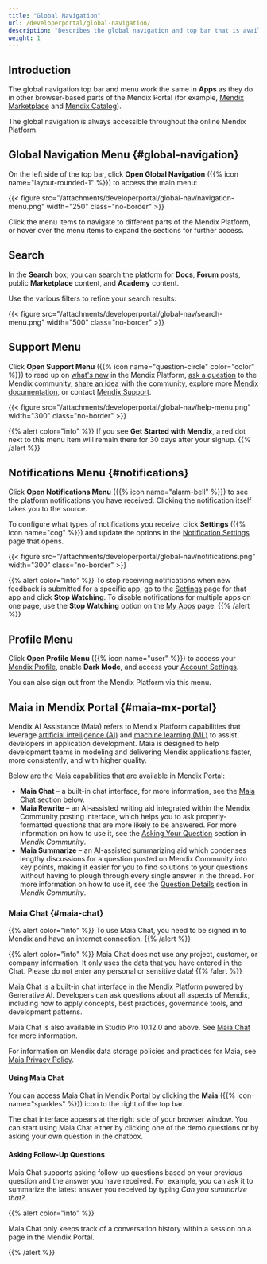 ```yaml
---
title: "Global Navigation"
url: /developerportal/global-navigation/
description: "Describes the global navigation and top bar that is available throughout the online Mendix Platform."
weight: 1
---
```


## Introduction

The global navigation top bar and menu work the same in **Apps** as they do in other browser-based parts of the Mendix Portal (for example, [Mendix Marketplace](/appstore/) and [Mendix Catalog](/catalog/)). 

The global navigation is always accessible throughout the online Mendix Platform.

## Global Navigation Menu {#global-navigation}

On the left side of the top bar, click **Open Global Navigation** ({{% icon name="layout-rounded-1" %}}) to access the main menu:

{{< figure src="/attachments/developerportal/global-nav/navigation-menu.png" width="250" class="no-border" >}}

Click the menu items to navigate to different parts of the Mendix Platform, or hover over the menu items to expand the sections for further access.

## Search

In the **Search** box, you can search the platform for **Docs**, **Forum** posts, public **Marketplace** content, and **Academy** content.

Use the various filters to refine your search results:

{{< figure src="/attachments/developerportal/global-nav/search-menu.png" width="500" class="no-border" >}}

## Support Menu

Click **Open Support Menu** ({{% icon name="question-circle" color="color" %}}) to read up on [what's new](https://www.mendix.com/releases/) in the Mendix Platform, [ask a question](/community-tools/mendix-community/#questions-tab) to the Mendix community, [share an idea](/community-tools/mendix-community/#ideas-tab) with the community, explore more [Mendix documentation](/), or contact [Mendix Support](/support/).

{{< figure src="/attachments/developerportal/global-nav/help-menu.png" width="300" class="no-border" >}}

{{% alert color="info" %}}
If you see **Get Started with Mendix**, a red dot next to this menu item will remain there for 30 days after your signup.
{{% /alert %}}

## Notifications Menu {#notifications}

Click **Open Notifications Menu** ({{% icon name="alarm-bell" %}}) to see the platform notifications you have received. Clicking the notification itself takes you to the source.

To configure what types of notifications you receive, click **Settings** ({{% icon name="cog" %}}) and update the options in the [Notification Settings](/community-tools/mendix-profile/user-settings/#notifications) page that opens. 

{{< figure src="/attachments/developerportal/global-nav/notifications.png" width="300" class="no-border" >}}

{{% alert color="info" %}}
To stop receiving notifications when new feedback is submitted for a specific app, go to the [Settings](/developerportal/collaborate/general-settings/) page for that app and click **Stop Watching**. To disable notifications for multiple apps on one page, use the **Stop Watching** option on the [My Apps](/developerportal/#my-apps) page.
{{% /alert %}}

## Profile Menu

Click **Open Profile Menu** ({{% icon name="user" %}}) to access your [Mendix Profile](/community-tools/mendix-profile/), enable **Dark Mode**, and access your [Account Settings](/community-tools/mendix-profile/user-settings/#settings). 

You can also sign out from the Mendix Platform via this menu.

## Maia in Mendix Portal {#maia-mx-portal}

Mendix AI Assistance (Maia) refers to Mendix Platform capabilities that leverage [artificial intelligence (AI)](https://www.mendix.com/glossary/artificial-intelligence-ai/) and [machine learning (ML)](https://www.mendix.com/glossary/machine-learning/) to assist developers in application development. Maia is designed to help development teams in modeling and delivering Mendix applications faster, more consistently, and with higher quality. 

Below are the Maia capabilities that are available in Mendix Portal:

* **Maia Chat**  – a built-in chat interface, for more information, see the [Maia Chat](#maia-chat) section below.
* **Maia Rewrite** – an AI-assisted writing aid integrated within the Mendix Community posting interface, which helps you to ask properly-formatted questions that are more likely to be answered. For more information on how to use it, see the [Asking Your Question](/community-tools/mendix-community/#asking-question) section in *Mendix Community*.
* **Maia Summarize** – an AI-assisted summarizing aid which condenses lengthy discussions for a question posted on Mendix Community into key points, making it easier for you to find solutions to your questions without having to plough through every single answer in the thread. For more information on how to use it, see the [Question Details](/community-tools/mendix-community/#question-details) section in *Mendix Community*.

### Maia Chat {#maia-chat}

{{% alert color="info" %}}
To use Maia Chat, you need to be signed in to Mendix and have an internet connection.
{{% /alert %}}

{{% alert color="info" %}}
Maia Chat does not use any project, customer, or company information. It only uses the data that you have entered in the Chat. Please do not enter any personal or sensitive data!
{{% /alert %}}

Maia Chat  is a built-in chat interface in the Mendix Platform powered by Generative AI. Developers can ask questions about all aspects of Mendix, including how to apply concepts, best practices, governance tools, and development patterns.

Maia Chat is also available in Studio Pro 10.12.0 and above. See [Maia Chat](/refguide/maia-chat/) for more information.

For information on Mendix data storage policies and practices for Maia, see [Maia Privacy Policy](https://www.mendix.com/legal/privacy/maia/).

#### Using Maia Chat

You can access Maia Chat in Mendix Portal by clicking the **Maia** ({{% icon name="sparkles" %}}) icon to the right of the top bar.

The chat interface appears at the right side of your browser window. You can start using Maia Chat either by clicking one of the demo questions or by asking your own question in the chatbox. 

#### Asking Follow-Up Questions

Maia Chat supports asking follow-up questions based on your previous question and the answer you have received. For example, you can ask it to summarize the latest answer you received by typing *Can you summarize that?*.

{{% alert color="info" %}}

Maia Chat only keeps track of a conversation history within a session on a page in the Mendix Portal.

{{% /alert %}}

